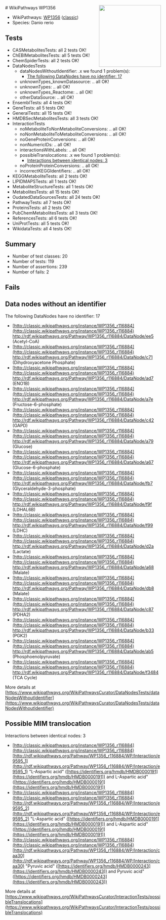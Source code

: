 <img style="float: right; width: 200px" src="https://upload.wikimedia.org/wikipedia/commons/thumb/8/83/Wplogo_with_text_500.png/640px-Wplogo_with_text_500.png" />
# WikiPathways WP1356

* WikiPathways: [WP1356](https://wikipathways.org/pathways/WP1356) ([classic](https://classic.wikipathways.org/instance/WP1356))
* Species: Danio rerio
## Tests
* CASMetabolitesTests: all 2 tests OK!
* ChEBIMetabolitesTests: all 5 tests OK!
* ChemSpiderTests: all 2 tests OK!
* DataNodesTests
    * dataNodesWithoutIdentifier: .x we found 1 problem(s):
        * [The following DataNodes have no identifier: 17](#8792c497)
    * unknownTypes_knownDatasource: .. all OK!
    * unknownTypes: .. all OK!
    * unknownTypes_Reactome: .. all OK!
    * otherDataSource: .. all OK!
* EnsemblTests: all 4 tests OK!
* GeneTests: all 5 tests OK!
* GeneralTests: all 15 tests OK!
* HMDBSecMetabolitesTests: all 3 tests OK!
* InteractionTests
    * noMetaboliteToNonMetaboliteConversions: .. all OK!
    * noNonMetaboliteToMetaboliteConversions: .. all OK!
    * noGeneProteinConversions: .. all OK!
    * nonNumericIDs: .. all OK!
    * interactionsWithLabels: .. all OK!
    * possibleTranslocations: .x we found 1 problem(s):
        * [Interactions between identical nodes: 3](#1c118208)
    * noProteinProteinConversions: .. all OK!
    * incorrectKEGGIdentifiers: .. all OK!
* KEGGMetaboliteTests: all 2 tests OK!
* LIPIDMAPSTests: all 1 tests OK!
* MetaboliteStructureTests: all 1 tests OK!
* MetabolitesTests: all 15 tests OK!
* OudatedDataSourcesTests: all 24 tests OK!
* PathwayTests: all 7 tests OK!
* ProteinsTests: all 2 tests OK!
* PubChemMetabolitesTests: all 3 tests OK!
* ReferencesTests: all 6 tests OK!
* UniProtTests: all 5 tests OK!
* WikidataTests: all 4 tests OK!


## Summary

* Number of test classes: 20
* Number of tests: 119
* Number of assertions: 239
* Number of fails: 2

## Fails

<a name="8792c497" />

## Data nodes without an identifier

The following DataNodes have no identifier: 17

* [http://classic.wikipathways.org/instance/WP1356_r116884](http://classic.wikipathways.org/instance/WP1356_r116884) http://rdf.wikipathways.org/Pathway/WP1356_r116884/DataNode/ee5 (Acetyl-CoA)
* [http://classic.wikipathways.org/instance/WP1356_r116884](http://classic.wikipathways.org/instance/WP1356_r116884) http://rdf.wikipathways.org/Pathway/WP1356_r116884/DataNode/c71 (Dihydroxyacetone Phosphate)
* [http://classic.wikipathways.org/instance/WP1356_r116884](http://classic.wikipathways.org/instance/WP1356_r116884) http://rdf.wikipathways.org/Pathway/WP1356_r116884/DataNode/ad7 (ENO1B)
* [http://classic.wikipathways.org/instance/WP1356_r116884](http://classic.wikipathways.org/instance/WP1356_r116884) http://rdf.wikipathways.org/Pathway/WP1356_r116884/DataNode/a7e (Fructose-6-phosphate)
* [http://classic.wikipathways.org/instance/WP1356_r116884](http://classic.wikipathways.org/instance/WP1356_r116884) http://rdf.wikipathways.org/Pathway/WP1356_r116884/DataNode/c42 (GAPD)
* [http://classic.wikipathways.org/instance/WP1356_r116884](http://classic.wikipathways.org/instance/WP1356_r116884) http://rdf.wikipathways.org/Pathway/WP1356_r116884/DataNode/a79 (Glucose)
* [http://classic.wikipathways.org/instance/WP1356_r116884](http://classic.wikipathways.org/instance/WP1356_r116884) http://rdf.wikipathways.org/Pathway/WP1356_r116884/DataNode/a67 (Glucose-6-phosphate)
* [http://classic.wikipathways.org/instance/WP1356_r116884](http://classic.wikipathways.org/instance/WP1356_r116884) http://rdf.wikipathways.org/Pathway/WP1356_r116884/DataNode/fb7 (Glyceraldehyde-3-phosphate)
* [http://classic.wikipathways.org/instance/WP1356_r116884](http://classic.wikipathways.org/instance/WP1356_r116884) http://rdf.wikipathways.org/Pathway/WP1356_r116884/DataNode/f9f (LDHAL6B)
* [http://classic.wikipathways.org/instance/WP1356_r116884](http://classic.wikipathways.org/instance/WP1356_r116884) http://rdf.wikipathways.org/Pathway/WP1356_r116884/DataNode/f99 (LDHC)
* [http://classic.wikipathways.org/instance/WP1356_r116884](http://classic.wikipathways.org/instance/WP1356_r116884) http://rdf.wikipathways.org/Pathway/WP1356_r116884/DataNode/d2a (Lactate)
* [http://classic.wikipathways.org/instance/WP1356_r116884](http://classic.wikipathways.org/instance/WP1356_r116884) http://rdf.wikipathways.org/Pathway/WP1356_r116884/DataNode/a68 (Malate)
* [http://classic.wikipathways.org/instance/WP1356_r116884](http://classic.wikipathways.org/instance/WP1356_r116884) http://rdf.wikipathways.org/Pathway/WP1356_r116884/DataNode/db8 (Malate)
* [http://classic.wikipathways.org/instance/WP1356_r116884](http://classic.wikipathways.org/instance/WP1356_r116884) http://rdf.wikipathways.org/Pathway/WP1356_r116884/DataNode/c87 (PDHA2)
* [http://classic.wikipathways.org/instance/WP1356_r116884](http://classic.wikipathways.org/instance/WP1356_r116884) http://rdf.wikipathways.org/Pathway/WP1356_r116884/DataNode/b33 (PGK2)
* [http://classic.wikipathways.org/instance/WP1356_r116884](http://classic.wikipathways.org/instance/WP1356_r116884) http://rdf.wikipathways.org/Pathway/WP1356_r116884/DataNode/ab5 (Phosphoenolpyruvate)
* [http://classic.wikipathways.org/instance/WP1356_r116884](http://classic.wikipathways.org/instance/WP1356_r116884) http://rdf.wikipathways.org/Pathway/WP1356_r116884/DataNode/f3484 (TCA Cycle)


More details at [https://www.wikipathways.org/WikiPathwaysCurator/DataNodesTests/dataNodesWithoutIdentifier](https://www.wikipathways.org/WikiPathwaysCurator/DataNodesTests/dataNodesWithoutIdentifier)

<a name="1c118208" />

## Possible MIM translocation

Interactions between identical nodes: 3

* [http://classic.wikipathways.org/instance/WP1356_r116884](http://classic.wikipathways.org/instance/WP1356_r116884) [http://rdf.wikipathways.org/Pathway/WP1356_r116884/WP/Interaction/e9595_1](http://rdf.wikipathways.org/Pathway/WP1356_r116884/WP/Interaction/e9595_1) "L-Aspartic acid" ([https://identifiers.org/hmdb/HMDB0000191](https://identifiers.org/hmdb/HMDB0000191)) and 
L-Aspartic acid" ([https://identifiers.org/hmdb/HMDB0000191](https://identifiers.org/hmdb/HMDB0000191))
* [http://classic.wikipathways.org/instance/WP1356_r116884](http://classic.wikipathways.org/instance/WP1356_r116884) [http://rdf.wikipathways.org/Pathway/WP1356_r116884/WP/Interaction/e9595_2](http://rdf.wikipathways.org/Pathway/WP1356_r116884/WP/Interaction/e9595_2) "L-Aspartic acid" ([https://identifiers.org/hmdb/HMDB0000191](https://identifiers.org/hmdb/HMDB0000191)) and 
L-Aspartic acid" ([https://identifiers.org/hmdb/HMDB0000191](https://identifiers.org/hmdb/HMDB0000191))
* [http://classic.wikipathways.org/instance/WP1356_r116884](http://classic.wikipathways.org/instance/WP1356_r116884) [http://rdf.wikipathways.org/Pathway/WP1356_r116884/WP/Interaction/caa30](http://rdf.wikipathways.org/Pathway/WP1356_r116884/WP/Interaction/caa30) "Pyruvic acid" ([https://identifiers.org/hmdb/HMDB0000243](https://identifiers.org/hmdb/HMDB0000243)) and 
Pyruvic acid" ([https://identifiers.org/hmdb/HMDB0000243](https://identifiers.org/hmdb/HMDB0000243))


More details at [https://www.wikipathways.org/WikiPathwaysCurator/InteractionTests/possibleTranslocations](https://www.wikipathways.org/WikiPathwaysCurator/InteractionTests/possibleTranslocations)

